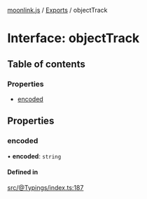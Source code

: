 [moonlink.js](../README.md) / [Exports](../modules.md) / objectTrack

# Interface: objectTrack

## Table of contents

### Properties

- [encoded](objectTrack.md#encoded)

## Properties

### encoded

• **encoded**: `string`

#### Defined in

[src/@Typings/index.ts:187](https://github.com/Ecliptia/moonlink.js/blob/695a75b/src/@Typings/index.ts#L187)
